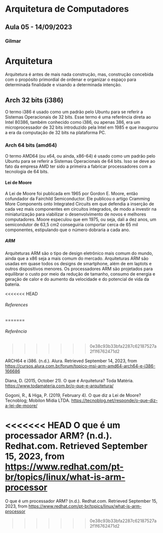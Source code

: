 # Arquitetura de Computadores
## Aula 05 - 14/09/2023
### Gilmar

# Arquitetura 

Arquitetura é antes de mais nada construção, mas, construção concebida com o propósito primordial de ordenar e organizar o espaço para determinada finalidade e visando a determinada intenção.

## Arch 32 bits (i386)

O termo i386 é usado como um padrão pelo Ubuntu para se referir a Sistemas Operacionais de 32 bits. Esse termo é uma referência direta ao Intel 80386, também conhecido como i386, ou apenas 386, era um microprocessador de 32 bits introduzido pela Intel em 1985 e que inaugurou a era da computação de 32 bits na plataforma PC.

### Arch 64 bits (amd64)

O termo AMD64 (ou x64, ou ainda, x86-64) é usado como um padrão pelo Ubuntu para se referir a Sistemas Operacionais de 64 bits. Isso se deve ao fato da empresa AMD ter sido a primeira a fabricar processadores com a tecnologia de 64 bits.

#### Lei de Moore

A Lei de Moore foi publicada em 1965 por Gordon E. Moore, então cofundador da Fairchild Semiconductor. Ele publicou o artigo Cramming More Components onto Integrated Circuits em que defendia a inserção de cada vez mais componentes em circuitos integrados, de modo a investir na miniaturização para viabilizar o desenvolvimento de novos e melhores computadores.
Moore especulou que em 1975, ou seja, dali a dez anos, um semicondutor de 63,5 cm2 conseguiria comportar cerca de 65 mil componentes, estipulando que o número dobraria a cada ano.

##### ARM

Arquiteturas ARM são o tipo de design eletrônico mais comum do mundo, ainda que a x86 seja a mais comum do mercado. Arquiteturas ARM são usadas em quase todos os designs de smartphone, além de em laptots e outros dispositivos menores.
Os processadores ARM são projetados para equilibrar o custo por meio da redução de tamanho, consumo de energia e geração de calor e do aumento da velocidade e do potencial de vida da bateria.

<<<<<<< HEAD
###### References
=======
###### Referência
>>>>>>> 0e38c93b33bfa2287c62187527a2f1f6762471d2

ARCH64 e i386. (n.d.). Alura. Retrieved September 14, 2023, from https://cursos.alura.com.br/forum/topico-msi-arm-amd64-arch64-e-i386-166686

Diana, D. (2015, October 21). O que é Arquitetura? Toda Matéria. https://www.todamateria.com.br/o-que-e-arquitetura/

Gogoni, R., & Higa, P. (2019, February 4). O que diz a Lei de Moore? Tecnoblog; Mobilon Mídia LTDA. https://tecnoblog.net/responde/o-que-diz-a-lei-de-moore/

<<<<<<< HEAD
O que é um processador ARM? (n.d.). Redhat.com. Retrieved September 15, 2023, from https://www.redhat.com/pt-br/topics/linux/what-is-arm-processor
=======
O que é um processador ARM? (n.d.). Redhat.com. Retrieved September 15, 2023, from https://www.redhat.com/pt-br/topics/linux/what-is-arm-processor
>>>>>>> 0e38c93b33bfa2287c62187527a2f1f6762471d2

